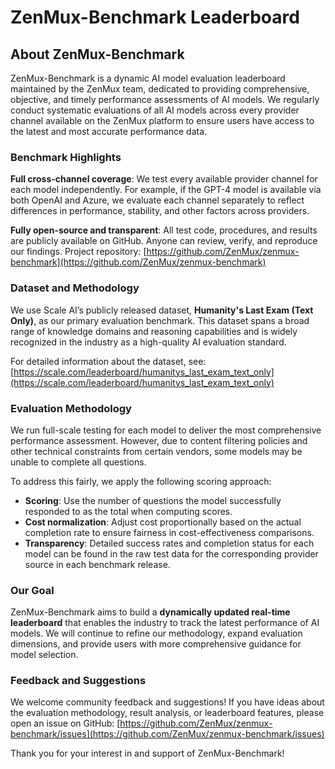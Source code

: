 # ZenMux-Benchmark Leaderboard

## About ZenMux-Benchmark

ZenMux-Benchmark is a dynamic AI model evaluation leaderboard maintained by the ZenMux team, dedicated to providing comprehensive, objective, and timely performance assessments of AI models. We regularly conduct systematic evaluations of all AI models across every provider channel available on the ZenMux platform to ensure users have access to the latest and most accurate performance data.

### Benchmark Highlights

**Full cross-channel coverage**: We test every available provider channel for each model independently. For example, if the GPT-4 model is available via both OpenAI and Azure, we evaluate each channel separately to reflect differences in performance, stability, and other factors across providers.

**Fully open-source and transparent**: All test code, procedures, and results are publicly available on GitHub. Anyone can review, verify, and reproduce our findings. Project repository: [https://github.com/ZenMux/zenmux-benchmark](https://github.com/ZenMux/zenmux-benchmark)

### Dataset and Methodology

We use Scale AI’s publicly released dataset, **Humanity's Last Exam (Text Only)**, as our primary evaluation benchmark. This dataset spans a broad range of knowledge domains and reasoning capabilities and is widely recognized in the industry as a high-quality AI evaluation standard.

For detailed information about the dataset, see: [https://scale.com/leaderboard/humanitys_last_exam_text_only](https://scale.com/leaderboard/humanitys_last_exam_text_only)

### Evaluation Methodology

We run full-scale testing for each model to deliver the most comprehensive performance assessment. However, due to content filtering policies and other technical constraints from certain vendors, some models may be unable to complete all questions.

To address this fairly, we apply the following scoring approach:

- **Scoring**: Use the number of questions the model successfully responded to as the total when computing scores.
- **Cost normalization**: Adjust cost proportionally based on the actual completion rate to ensure fairness in cost-effectiveness comparisons.
- **Transparency**: Detailed success rates and completion status for each model can be found in the raw test data for the corresponding provider source in each benchmark release.

### Our Goal

ZenMux-Benchmark aims to build a **dynamically updated real-time leaderboard** that enables the industry to track the latest performance of AI models. We will continue to refine our methodology, expand evaluation dimensions, and provide users with more comprehensive guidance for model selection.

### Feedback and Suggestions

We welcome community feedback and suggestions! If you have ideas about the evaluation methodology, result analysis, or leaderboard features, please open an issue on GitHub: [https://github.com/ZenMux/zenmux-benchmark/issues](https://github.com/ZenMux/zenmux-benchmark/issues)

Thank you for your interest in and support of ZenMux-Benchmark!